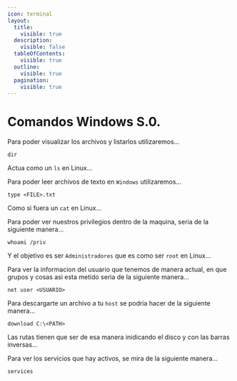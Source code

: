 ```yaml
---
icon: terminal
layout:
  title:
    visible: true
  description:
    visible: false
  tableOfContents:
    visible: true
  outline:
    visible: true
  pagination:
    visible: true
---
```


# Comandos Windows S.0.

Para poder visualizar los archivos y listarlos utilizaremos...

```shell
dir
```

Actua como un `ls` en Linux...

Para poder leer archivos de texto en `Windows` utilizaremos...

```shell
type <FILE>.txt
```

Como si fuera un `cat` en Linux...

Para poder ver nuestros privilegios dentro de la maquina, seria de la siguiente manera...

```shell
whoami /priv
```

Y el objetivo es ser `Administradores` que es como ser `root` en Linux...

Para ver la informacion del usuario que tenemos de manera actual, en que grupos y cosas asi esta metido seria de la siguiente manera...

```shell
net user <USUARIO>
```

Para descargarte un archivo a tu `host` se podria hacer de la siguiente manera...

```shell
download C:\<PATH>
```

Las rutas tienen que ser de esa manera inidicando el disco y con las barras inversas...

Para ver los servicios que hay activos, se mira de la siguiente manera...

```shell
services
```

